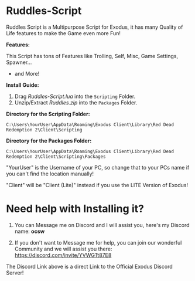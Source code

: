# Ruddles-Script


Ruddles Script is a Multipurpose Script for Exodus, it has many Quality of Life features to make the Game even more Fun!



**Features:**

This Script has tons of Features like Trolling, Self, Misc, Game Settings, Spawner...

 + and More!


**Install Guide:**

1) Drag *Ruddles-Script.lua* into the ``Scripting`` Folder.
2) Unzip/Extract *Ruddles.zip* into the ``Packages`` Folder.

**Directory for the Scripting Folder:**

```C:\Users\YourUser\AppData\Roaming\Exodus Client\Library\Red Dead Redemption 2\Client\Scripting```

**Directory for the Packages Folder:**

```C:\Users\YourUser\AppData\Roaming\Exodus Client\Library\Red Dead Redemption 2\Client\Scripting\Packages```

"YourUser" is the Username of your PC, so change that to your PCs name if you can't find the location manually!

"Client" will be "Client (Lite)" instead if you use the LITE Version of Exodus!


# Need help with Installing it?

1) You can Message me on Discord and I will assist you, here's my Discord name: **ocsw**

2) If you don't want to Message me for help, you can join our wonderful Community and we will assist you there: https://discord.com/invite/YVWGTt87E8

The Discord Link above is a direct Link to the Official Exodus Discord Server!
